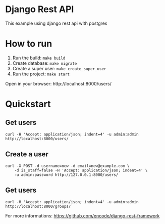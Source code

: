 # Django Rest API
This example using django rest api with postgres

# How to run
1. Run the build: `make build`
4. Create database: `make migrate`
5. Create a super user: `make create_super_user`
6. Run the project: `make start`

Open in your browser: http://localhost:8000/users/

# Quickstart
## Get users
```
curl -H 'Accept: application/json; indent=4' -u admin:admin http://localhost:8000/users/
```

## Create a user
```
curl -X POST -d username=new -d email=new@example.com \
    -d is_staff=false -H 'Accept: application/json; indent=4' \
    -u admin:password http://127.0.0.1:8000/users/
```

## Get users
```
curl -H 'Accept: application/json; indent=4' -u admin:admin http://localhost:8000/groups/
```


For more informations: https://github.com/encode/django-rest-framework

